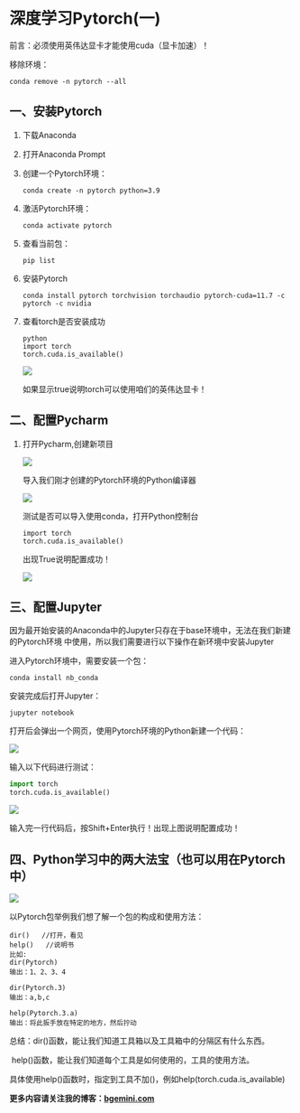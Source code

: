 # 深度学习Pytorch(一)

前言：必须使用英伟达显卡才能使用cuda（显卡加速）！

移除环境：

```shell
conda remove -n pytorch --all
```

## 一、安装Pytorch

1. 下载Anaconda

2. 打开Anaconda Prompt

3. 创建一个Pytorch环境：

   ```shell
   conda create -n pytorch python=3.9
   ```

4. 激活Pytorch环境：

   ```shell
   conda activate pytorch
   ```

5. 查看当前包：

   ```shell
   pip list
   ```

6. 安装Pytorch

   ```shell
   conda install pytorch torchvision torchaudio pytorch-cuda=11.7 -c pytorch -c nvidia
   ```

7. 查看torch是否安装成功

   ```shell
   python
   import torch
   torch.cuda.is_available()
   ```

   ![](https://xuyuya.oss-cn-guangzhou.aliyuncs.com/img_for_typora/20230308163558.png)

   如果显示true说明torch可以使用咱们的英伟达显卡！

## 二、配置Pycharm

1. 打开Pycharm,创建新项目

   ![](https://xuyuya.oss-cn-guangzhou.aliyuncs.com/img_for_typora/20230308164001.png)

   导入我们刚才创建的Pytorch环境的Python编译器

   ![](https://xuyuya.oss-cn-guangzhou.aliyuncs.com/img_for_typora/20230308164051.png)

   测试是否可以导入使用conda，打开Python控制台

   ```
   import torch
   torch.cuda.is_available()
   ```

   出现True说明配置成功！

   ![](https://xuyuya.oss-cn-guangzhou.aliyuncs.com/img_for_typora/20230308164909.png)

## 三、配置Jupyter

   因为最开始安装的Anaconda中的Jupyter只存在于base环境中，无法在我们新建的Pytorch环境        中使用，所以我们需要进行以下操作在新环境中安装Jupyter

   进入Pytorch环境中，需要安装一个包：

   ```shell
   conda install nb_conda
   ```

   安装完成后打开Jupyter：

   ```shell
   jupyter notebook
   ```

   打开后会弹出一个网页，使用Pytorch环境的Python新建一个代码：

   ![](https://xuyuya.oss-cn-guangzhou.aliyuncs.com/img_for_typora/20230308170858.png)

   输入以下代码进行测试：

   ```python
   import torch
   torch.cuda.is_available()
   ```

   ![](https://xuyuya.oss-cn-guangzhou.aliyuncs.com/img_for_typora/20230308171000.png)

   输入完一行代码后，按Shift+Enter执行！出现上图说明配置成功！

## 四、Python学习中的两大法宝（也可以用在Pytorch中）

![](https://xuyuya.oss-cn-guangzhou.aliyuncs.com/img_for_typora/20230308172529.png)

以Pytorch包举例我们想了解一个包的构成和使用方法：

```
dir()   //打开，看见
help()   //说明书
比如:
dir(Pytorch)
输出：1、2、3、4

dir(Pytorch.3)
输出：a,b,c

help(Pytorch.3.a)
输出：将此扳手放在特定的地方，然后拧动
```

总结：dir()函数，能让我们知道工具箱以及工具箱中的分隔区有什么东西。

​			help()函数，能让我们知道每个工具是如何使用的，工具的使用方法。

​			具体使用help()函数时，指定到工具不加()，例如help(torch.cuda.is_available)



**更多内容请关注我的博客：[bgemini.com](https://bgemini.com/)**
